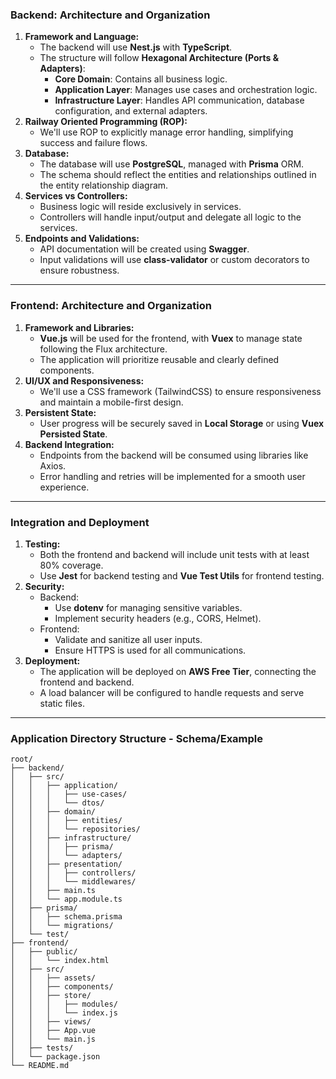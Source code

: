 ### **Backend: Architecture and Organization**

1. **Framework and Language:**
    - The backend will use **Nest.js** with **TypeScript**.
    - The structure will follow **Hexagonal Architecture (Ports & Adapters)**:
        - **Core Domain**: Contains all business logic.
        - **Application Layer**: Manages use cases and orchestration logic.
        - **Infrastructure Layer**: Handles API communication, database configuration, and external adapters.
2. **Railway Oriented Programming (ROP):**
    - We'll use ROP to explicitly manage error handling, simplifying success and failure flows.
3. **Database:**
    - The database will use **PostgreSQL**, managed with **Prisma** ORM.
    - The schema should reflect the entities and relationships outlined in the entity relationship diagram.
4. **Services vs Controllers:**
    - Business logic will reside exclusively in services.
    - Controllers will handle input/output and delegate all logic to the services.
5. **Endpoints and Validations:**
    - API documentation will be created using **Swagger**.
    - Input validations will use **class-validator** or custom decorators to ensure robustness.

---
### **Frontend: Architecture and Organization**

1. **Framework and Libraries:**
    - **Vue.js** will be used for the frontend, with **Vuex** to manage state following the Flux architecture.
    - The application will prioritize reusable and clearly defined components.
2. **UI/UX and Responsiveness:**
    - We'll use a CSS framework (TailwindCSS) to ensure responsiveness and maintain a mobile-first design.
3. **Persistent State:**
    - User progress will be securely saved in **Local Storage** or using **Vuex Persisted State**.
4. **Backend Integration:**
    - Endpoints from the backend will be consumed using libraries like Axios.
    - Error handling and retries will be implemented for a smooth user experience.
---
### **Integration and Deployment**

1. **Testing:**
    - Both the frontend and backend will include unit tests with at least 80% coverage.
    - Use **Jest** for backend testing and **Vue Test Utils** for frontend testing.
2. **Security:**
    - Backend:
        - Use **dotenv** for managing sensitive variables.
        - Implement security headers (e.g., CORS, Helmet).
    - Frontend:
        - Validate and sanitize all user inputs.
        - Ensure HTTPS is used for all communications.
3. **Deployment:**
    - The application will be deployed on **AWS Free Tier**, connecting the frontend and backend.
    - A load balancer will be configured to handle requests and serve static files.
---
### **Application Directory Structure - Schema/Example**

```
root/
├── backend/
│   ├── src/
│   │   ├── application/
│   │   │   ├── use-cases/
│   │   │   └── dtos/
│   │   ├── domain/
│   │   │   ├── entities/
│   │   │   └── repositories/
│   │   ├── infrastructure/
│   │   │   ├── prisma/
│   │   │   └── adapters/
│   │   ├── presentation/
│   │   │   ├── controllers/
│   │   │   └── middlewares/
│   │   ├── main.ts
│   │   └── app.module.ts
│   ├── prisma/
│   │   ├── schema.prisma
│   │   └── migrations/
│   └── test/
├── frontend/
│   ├── public/
│   │   └── index.html
│   ├── src/
│   │   ├── assets/
│   │   ├── components/
│   │   ├── store/
│   │   │   ├── modules/
│   │   │   └── index.js
│   │   ├── views/
│   │   ├── App.vue
│   │   └── main.js
│   ├── tests/
│   └── package.json
└── README.md
```

